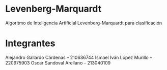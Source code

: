 # Levenberg-Marquardt
Algoritmo de Inteligencia Artificial Levenberg-Marquardt para clasificación


# Integrantes
Alejandro Gallardo Cárdenas – 210636744
Ismael Iván López Murillo – 220975903
Oscar Sandoval Arellano – 213040109
